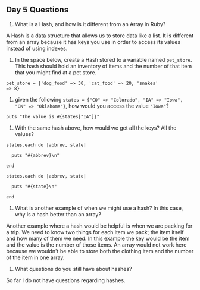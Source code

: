 ## Day 5 Questions

1. What is a Hash, and how is it different from an Array in Ruby?

A Hash is a data structure that allows us to store data like a list. It is different from an array because it has keys you use in order to access its values instead of using indexes.

1. In the space below, create a Hash stored to a variable named `pet_store`.  This hash should hold an inventory of items and the number of that item that you might find at a pet store.

<code>pet_store = {'dog_food' => 30, 'cat_food' => 20, 'snakes' => 8}</code>

1. given the following `states = {"CO" => "Colorado", "IA" => "Iowa", "OK" => "Oklahoma"}`, how would you access the value `"Iowa"`?

<code>puts "The value is #{states["IA"]}"</code>

1. With the same hash above, how would we get all the keys?  All the values?

<code>states.each do |abbrev, state|</code>

<code>&nbsp;&nbsp;puts "#{abbrev}\n"</code>

<code>end</code>


<code>states.each do |abbrev, state|</code>

<code>&nbsp;&nbsp;puts "#{state}\n"</code>

<code>end</code>

1. What is another example of when we might use a hash?  In this case, why is a hash better than an array?

Another example where a hash would be helpful is when we are packing for a trip. We need to know two things for each item we pack; the item itself and how many of them we need. In this example the key would be the item and the value is the number of those items. An array would not work here because we wouldn't be able to store both the clothing item and the number of the item in one array.

1. What questions do you still have about hashes?

So far I do not have questions regarding hashes.
